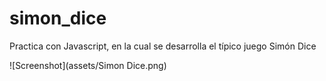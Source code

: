 # simon_dice
Practica con Javascript, en la cual se desarrolla el típico juego Simón Dice

![Screenshot](assets/Simon Dice.png) 
